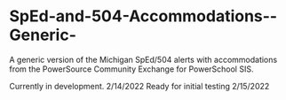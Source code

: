 # SpEd-and-504-Accommodations--Generic-
A generic version of the Michigan SpEd/504 alerts with accommodations
from the PowerSource Community Exchange for PowerSchool SIS.

Currently in development. 2/14/2022
Ready for initial testing 2/15/2022

